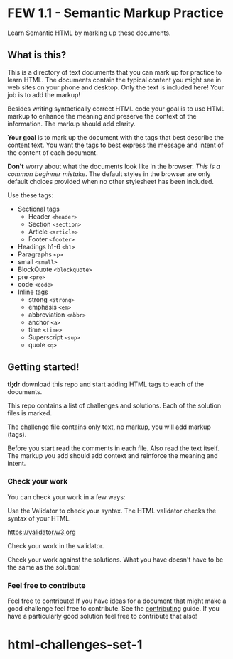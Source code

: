 # FEW 1.1 - Semantic Markup Practice

Learn Semantic HTML by marking up these documents. 

## What is this? 

This is a directory of text documents that you can mark up for practice to learn HTML. The documents contain the typical content you might see in web sites on your phone and desktop. Only the text is included here! Your job is to add the markup!

Besides writing syntactically correct HTML code your goal is to use HTML markup to enhance the meaning and preserve the context of the information. The markup should add clarity. 

**Your goal** is to mark up the document with the tags that best describe the content text. You want the tags to best express the message and intent of the content of each document.

**Don't** worry about what the documents look like in the browser. _This is a common beginner mistake_. The default styles in the browser are only default choices provided when no other stylesheet has been included.

Use these tags: 

- Sectional tags
    - Header `<header>`
    - Section `<section>`
    - Article `<article>`
    - Footer `<footer>`
- Headings h1-6 `<h1>`
- Paragraphs `<p>`
- small `<small>`
- BlockQuote `<blockquote>`
- pre `<pre>`
- code `<code>`
- Inline tags
    - strong `<strong>`
    - emphasis `<em>`
    - abbreviation `<abbr>`
    - anchor `<a>`
    - time `<time>`
    - Superscript `<sup>`
    - quote `<q>`

## Getting started!

**tl;dr** download this repo and start adding HTML tags to each of the documents. 

This repo contains a list of challenges and solutions. Each of the solution files is marked. 

The challenge file contains only text, no markup, you will add markup (tags). 

Before you start read the comments in each file. Also read the text itself. The markup you add should add context and reinforce the meaning and intent. 

### Check your work

You can check your work in a few ways: 

Use the Validator to check your syntax. The HTML validator checks the syntax of your HTML. 

https://validator.w3.org

Check your work in the validator. 

Check your work against the solutions. What you have doesn't have to be the same as the solution!

### Feel free to contribute

Feel free to contribute! If you have ideas for a document that might make a good challenge feel free to contribute. See the [contributing](contributing.md) guide. If you have a particularly good solution feel free to contribute that also! 
# html-challenges-set-1
